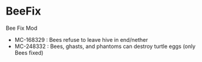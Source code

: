 # BeeFix
Bee Fix Mod
* MC-168329 : Bees refuse to leave hive in end/nether
* MC-248332 : Bees, ghasts, and phantoms can destroy turtle eggs (only Bees fixed)
